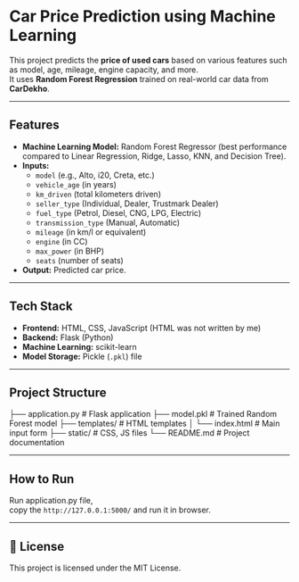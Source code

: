 # Car Price Prediction using Machine Learning

This project predicts the **price of used cars** based on various features such as model, age, mileage, engine capacity, and more.  
It uses **Random Forest Regression** trained on real-world car data from **CarDekho**.

---

## Features
- **Machine Learning Model:** Random Forest Regressor (best performance compared to Linear Regression, Ridge, Lasso, KNN, and Decision Tree).
- **Inputs:**
  - `model` (e.g., Alto, i20, Creta, etc.)
  - `vehicle_age` (in years)
  - `km_driven` (total kilometers driven)
  - `seller_type` (Individual, Dealer, Trustmark Dealer)
  - `fuel_type` (Petrol, Diesel, CNG, LPG, Electric)
  - `transmission_type` (Manual, Automatic)
  - `mileage` (in km/l or equivalent)
  - `engine` (in CC)
  - `max_power` (in BHP)
  - `seats` (number of seats)
- **Output:** Predicted car price.

---

## Tech Stack
- **Frontend:** HTML, CSS, JavaScript  (HTML was not written by me)
- **Backend:** Flask (Python)
- **Machine Learning:** scikit-learn
- **Model Storage:** Pickle (`.pkl`) file

---

## Project Structure
├── application.py # Flask application
├── model.pkl # Trained Random Forest model
├── templates/ # HTML templates
│ └── index.html # Main input form
├── static/ # CSS, JS files
└── README.md # Project documentation


---

## How to Run
Run application.py file,  
copy the `http://127.0.0.1:5000/` and run it in browser.

---

## 📜 License
This project is licensed under the MIT License.
